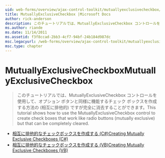 ```yaml
---
uid: web-forms/overview/ajax-control-toolkit/mutuallyexclusivecheckbox/index
title: MutuallyExclusiveCheckbox |Microsoft Docs
author: rick-anderson
description: このチュートリアルでは、MutuallyExclusiveCheckbox コントロールを使用して、オプション ボタンと同様に機能するチェック ボックスを作成する方法の (相互に排他的) ですがすることができます.
ms.author: riande
ms.date: 11/14/2011
ms.assetid: f3f8ccad-2bb3-4cf7-94bf-24b184d987dc
msc.legacyurl: /web-forms/overview/ajax-control-toolkit/mutuallyexclusivecheckbox
msc.type: chapter
---
```

<a name="mutuallyexclusivecheckbox"></a><span data-ttu-id="5264a-103">MutuallyExclusiveCheckbox</span><span class="sxs-lookup"><span data-stu-id="5264a-103">MutuallyExclusiveCheckbox</span></span>
====================
> <span data-ttu-id="5264a-104">このチュートリアルでは、MutuallyExclusiveCheckbox コントロールを使用して、オプション ボタンと同様に機能するチェック ボックスを作成する方法の (相互に排他的) ですが完全に消去することができます。</span><span class="sxs-lookup"><span data-stu-id="5264a-104">This tutorial shows how to use the MutuallyExclusiveCheckbox control to create check boxes that work like radio buttons (mutually exclusive) but that can be completely cleared.</span></span>


- [<span data-ttu-id="5264a-105">相互に排他的なチェックボックスを作成する (C#)</span><span class="sxs-lookup"><span data-stu-id="5264a-105">Creating Mutually Exclusive Checkboxes (C#)</span></span>](creating-mutually-exclusive-checkboxes-cs.md)
- [<span data-ttu-id="5264a-106">相互に排他的なチェックボックスを作成する (VB)</span><span class="sxs-lookup"><span data-stu-id="5264a-106">Creating Mutually Exclusive Checkboxes (VB)</span></span>](creating-mutually-exclusive-checkboxes-vb.md)
